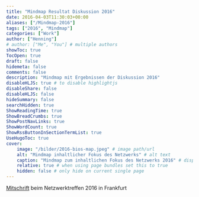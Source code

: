 ```yaml
---
title: "Mindmap Resultat Diskussion 2016"
date: 2016-04-03T11:30:03+00:00
aliases: ["/Mindmap-2016"]
tags: ["2016", "Mindmap"]
categories: ["Work"]
author: ["Henning"]
# author: ["Me", "You"] # multiple authors
showToc: true
TocOpen: true
draft: false
hidemeta: false
comments: false
description: "Mindmap mit Ergebnissen der Diskussion 2016"
disableHLJS: true # to disable highlightjs
disableShare: false
disableHLJS: false
hideSummary: false
searchHidden: true
ShowReadingTime: true
ShowBreadCrumbs: true
ShowPostNavLinks: true
ShowWordCount: true
ShowRssButtonInSectionTermList: true
UseHugoToc: true
cover:
    image: "/bilder/2016-bios-map.jpeg" # image path/url
    alt: "Mindmap inhaltlicher Fokus des Netzwerks" # alt text
    caption: "Mindmap zum inhaltlichen Fokus des Netzwerks 2016" # display caption under cover
    relative: true # when using page bundles set this to true
    hidden: false # only hide on current single page
---
```


[Mitschrift](https://bios-net.github.io/bilder/2016-bios-map.jpeg) beim Netzwerktreffen 2016 in Frankfurt

